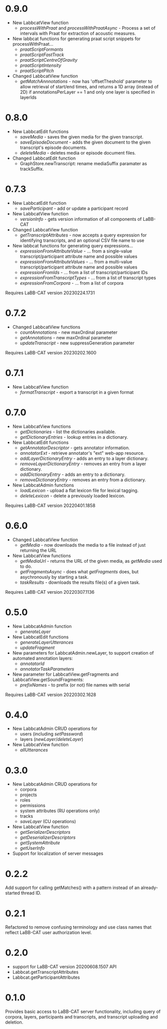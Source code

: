 # 0.9.0

- New LabbcatView function
  + *processWithPraat*  and *processWithPraatAsync* - Process a set of intervals with Praat
    for extraction of acoustic measures.
- New labbcat functions for generating praat script snippets for processWithPraat...
  + *praatScriptFormants*
  + *praatScriptFastTrack*
  + *praatScriptCentreOfGravity*
  + *praatScriptIntensity*
  + *praatScriptPitch*
- Changed LabbcatView function
  + *getMatchAnnnotations* - now has 'offsetTheshold' parameter to allow retrieval of
    start/end times, and returns a 1D array (instead of 2D) if annotationsPerLayer == 1
    and only one layer is specified in layerIds

# 0.8.0

- New LabbcatEdit functions
  + *saveMedia* - saves the given media for the given transcript.
  + *saveEpisodeDocument* - adds the given document to the given transcript's episode documents.
  + *deleteMedia* - deletes media or episode document files.
- Changed LabbcatEdit function
  + GraphStore.newTranscript: rename mediaSuffix paramater as trackSuffix.

# 0.7.3

- New LabbcatEdit function
  + *saveParticipant* - add or update a participant record
- New LabbcatView function
  + *versionInfo* - gets version information of all components of LaBB-CAT
- Changed LabbcatView function
  + *getTranscriptAttributes* - now accepts a query expression for identifying transcripts, and an optional CSV file name to use
- New labbcat functions for generating query expressions...
  + *expressionFromAttributeValue* - ... from a single-value transcript/participant attribute name and possible values
  + *expressionFromAttributeValues* - ... from a multi-value transcript/participant attribute name and possible values
  + *expressionFromIds* - ... from a list of transcript/participant IDs
  + *expressionFromTranscriptTypes* - ... from a list of transcript types
  + *expressionFromCorpora* - ... from a list of corpora

Requires LaBB-CAT version 20230224.1731

# 0.7.2

- Changed LabbcatView functions
  + *countAnnotations* - new maxOrdinal parameter
  + *getAnnotations* - new maxOrdinal parameter
  + *updateTranscript* - new suppressGeneration parameter

Requires LaBB-CAT version 20230202.1600

# 0.7.1

- New LabbcatView function
  + *formatTranscript* - export a transcript in a given format

# 0.7.0

- New LabbcatView functions
  + *getDictionaries* - list the dictionaries available.
  + *getDictionaryEntries* - lookup entries in a dictionary.
- New LabbcatEdit functions
  + *getAnnotatorDescriptor* - gets annotator information.
  + *annotatorExt* - retrieve annotator's "ext" web-app resource.
  + *addLayerDictionaryEntry* - adds an entry to a layer dictionary.
  + *removeLayerDictionaryEntry* - removes an entry from a layer dictionary.
  + *addDictionaryEntry* - adds an entry to a dictionary.
  + *removeDictionaryEntry* - removes an entry from a dictionary.
- New LabbcatAdmin functions
  + *loadLexicon* - upload a flat lexicon file for lexical tagging.
  + *deleteLexicon* - delete a previously loaded lexicon.

Requires LaBB-CAT version 20220401.1858

# 0.6.0

- Changed LabbcatView function
  + *getMedia* - now downloads the media to a file instead of just returning the URL
- New LabbcatView functions
  + *getMediaUrl* - returns the URL of the given media, as *getMedia* used to do.
  + *getFragmentsAsync* - does what *getFragments* does, but asychronously by starting a task.
  + *taskResults* - downloads the results file(s) of a given task.

Requires LaBB-CAT version 20220307.1136

# 0.5.0

- New LabbcatAdmin function
  + *generateLayer*
- New LabbcatEdit functions
  + *generateLayerUtterances*
  + *updateFragment*
- New parameters for LabbcatAdmin.newLayer, to support creation of automated annotation layers:
  + *annotatorId*
  + *annotatorTaskParameters*
- New parameter for LabbcatView.getFragments and LabbcatView.getSoundFragments:
  + *prefixNames* - to prefix (or not) file names with serial

Requires LaBB-CAT version 20220302.1628

# 0.4.0

- New LabbcatAdmin CRUD operations for
  + users (including *setPassword*)
  + layers (*newLayer*/*deleteLayer*)
- New LabbcatView function
  + *allUtterances*

# 0.3.0

- New LabbcatAdmin CRUD operations for
  + corpora
  + projects
  + roles
  + permissions
  + system attributes (RU operations only)
  + tracks
  + *saveLayer* (CU operations)
- New LabbcatView function
  + *getSerializerDescriptors*
  + *getDeserializerDescriptors*
  + *getSystemAttribute*
  + *getUserInfo*
- Support for localization of server messages

# 0.2.2

Add support for calling getMatches() with a pattern instead of an already-started thread ID.

# 0.2.1

Refactored to remove confusing terminology and use class names that reflect LaBB-CAT user
authorization level.

# 0.2.0

- support for LaBB-CAT version 20200608.1507 API
- Labbcat.getTranscriptAttributes
- Labbcat.getParticipantAttributes

# 0.1.0

Provides basic access to LaBB-CAT server functionality, including query of corpora,
layers, participants and transcripts, and transcript uploading and deletion.

